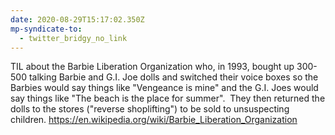 ```yaml
---
date: 2020-08-29T15:17:02.350Z
mp-syndicate-to:
  - twitter_bridgy_no_link
---
```


TIL about the Barbie Liberation Organization who, in 1993, bought up 300-500 talking Barbie and G.I. Joe dolls and switched their voice boxes so the Barbies would say things like "Vengeance is mine" and the G.I. Joes would say things like "The beach is the place for summer". &nbsp;They then returned the dolls to the stores ("reverse shoplifting") to be sold to unsuspecting children.    https://en.wikipedia.org/wiki/Barbie_Liberation_Organization
